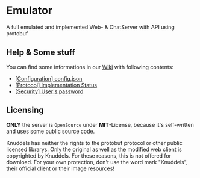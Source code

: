 # Emulator
A full emulated and implemented Web- &amp; ChatServer with API using protobuf

## Help & Some stuff
You can find some informations in our [Wiki](https://github.com/PineappleK3/Emulator/wiki/) with following contents:
* [[Configuration] config.json](https://github.com/PineappleK3/Emulator/wiki/%5BConfiguration%5D-config.json)
* [[Protocol] Implementation Status](https://github.com/PineappleK3/Emulator/wiki/%5BProtocol%5D-Implementation-Status)
* [[Security] User's password](https://github.com/PineappleK3/Emulator/wiki/%5BSecurity%5D-User's-password)

## Licensing
**ONLY** the server is `OpenSource` under **MIT**-License, because it's self-written and uses some public source code.

Knuddels has neither the rights to the protobuf protocol or other public licensed librarys. Only the original as well as the modified web client is copyrighted by Knuddels. For these reasons, this is not offered for download. For your own protection, don't use the word mark "Knuddels", their official client or their image resources!
